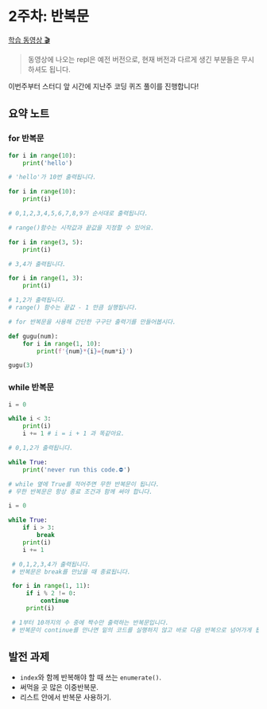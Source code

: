 # 2주차: 반복문

[학습 동영상 🎬](https://youtu.be/orzUaKSndII)

> 동영상에 나오는 repl은 예전 버전으로, 현재 버전과 다르게 생긴 부분들은 무시하셔도 됩니다.

이번주부터 스터디 앞 시간에 지난주 코딩 퀴즈 풀이를 진행합니다!

## 요약 노트

### for 반복문

```python
for i in range(10):
    print('hello')

# 'hello'가 10번 출력됩니다.

for i in range(10):
    print(i)

# 0,1,2,3,4,5,6,7,8,9가 순서대로 출력됩니다.

# range()함수는 시작값과 끝값을 지정할 수 있어요.

for i in range(3, 5):
    print(i)

# 3,4가 출력됩니다.

for i in range(1, 3):
    print(i)

# 1,2가 출력됩니다.
# range() 함수는 끝값 - 1 만큼 실행됩니다.
```

```python
# for 반복문을 사용해 간단한 구구단 출력기를 만들어봅시다.

def gugu(num):
    for i in range(1, 10):
        print(f'{num}*{i}={num*i}')

gugu(3)
```

### while 반복문

```python
i = 0

while i < 3:
    print(i)
    i += 1 # i = i + 1 과 똑같아요.

# 0,1,2가 출력됩니다.

while True:
    print('never run this code.⛔️')

# while 옆에 True를 적어주면 무한 반복문이 됩니다.
# 무한 반복문은 항상 종료 조건과 함께 써야 합니다.

i = 0

while True:
    if i > 3:
        break
    print(i)
    i += 1

 # 0,1,2,3,4가 출력됩니다.
 # 반복문은 break를 만났을 때 종료됩니다.

 for i in range(1, 11):
     if i % 2 != 0:
         continue
     print(i)

 # 1부터 10까지의 수 중에 짝수만 출력하는 반복문입니다.
 # 반복문이 continue를 만나면 밑의 코드를 실행하지 않고 바로 다음 반복으로 넘어가게 됩니다.
```

## 발전 과제

- `index`와 함께 반복해야 할 때 쓰는 `enumerate()`.
- 써먹을 곳 많은 이중반복문.
- 리스트 안에서 반복문 사용하기.
